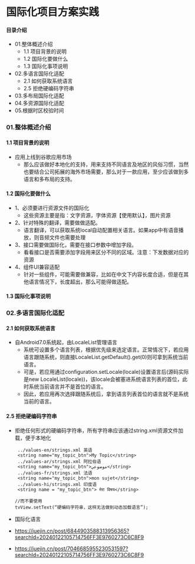 # 国际化项目方案实践
#### 目录介绍
- 01.整体概述介绍
    - 1.1 项目背景的说明
    - 1.2 国际化要做什么
    - 1.3 国际化事项说明
- 02.多语言国际化适配
    - 2.1 如何获取系统语言
    - 2.5 拒绝硬编码字符串
- 03.多布局国际化适配
- 04.多资源国际化适配
- 05.根据时区校验时间




### 01.整体概述介绍
#### 1.1 项目背景的说明
- 应用上线到谷歌应用市场
    - 那么应该做好本地化的支持，用来支持不同语言及地区的风俗习惯，当然也要结合公司拓展的海外市场需要，那么对于一款应用，至少应该做到多语言和多布局的支持。



#### 1.2 国际化要做什么
- 1、必须要进行资源文件的国际化
    - 这些资源主要是指：文字资源，字体资源【使用默认】，图片资源
- 2、针对特殊的翻译，需要做做适配。
    - 语言翻译，可以获取系统local自动配置相关语言。如果app中有语音播放，则音频文件也需要处理
- 3、接口需要做国际化，需要在接口参数中增加字段。
    - 看看接口是否需要添加字段用来区分不同的区域。注意：下发数据对应的资源
- 4、组件UI兼容适配
    - 针对一些组件，可能需要做兼容，比如在中文下内容长度合适，但是在其他语言情况下，长度超出，那么可能得做适配。



#### 1.3 国际化事项说明



### 02.多语言国际化适配
#### 2.1 如何获取系统语言
- 自Android7.0系统起，由LocaleList管理语言
    - 系统可设置多个语言列表，根据优先级来选定语言。正常情况下，若应用语言跟随系统，则直接LocaleList.getDefault().get(0)则可拿到系统当前语言。
    - 可是，若应用通过configuration.setLocale(locale)设置语言后(源码实际是new LocaleList(locale))，该locale会被塞进系统语言列表的首位，此时系统当前语言并不是首位的语言。
    - 因此，若应用再次选择跟随系统后，拿到语言列表首位的语言就不是系统当前的语言。








#### 2.5 拒绝硬编码字符串
- 拒绝任何形式的硬编码字符串，所有字符串应该通过string.xml资源文件加载，便于本地化
    ```
     ../values-en/strings.xml 英语
     <string name="my_topic_btn">My Topic</string>
     ../values-ar/strings.xml 阿拉伯语
     <string name="my_topic_btn">موضوعي</string>
     ../values-fr/strings.xml 法语
     <string name="my_topic_btn">mon sujet</string>
     ../values-hi/strings.xml 印度语
     <string name = "my_topic_btn"> मेरा विषय</string>
    
    //而不要使用     
    tvView.setText(“硬编码字符串，这样无法做到动态加载语言”);  
    ```




- 国际化语言
- https://juejin.cn/post/6844903588313956365?searchId=20240122105714756FF3E9760273C6C8F9
- https://juejin.cn/post/7046685955230531597?searchId=20240122105714756FF3E9760273C6C8F9


